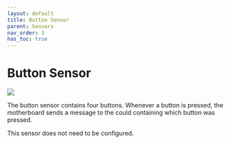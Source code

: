```yaml
---
layout: default
title: Button Sensor
parent: Sensors
nav_order: 3
has_toc: true
---
```


# Button Sensor


![](../assets/images/button-sensor.png)


The button sensor contains four buttons.
Whenever a button is pressed, the motherboard sends a message to the could containing which button was pressed.

This sensor does not need to be configured.

